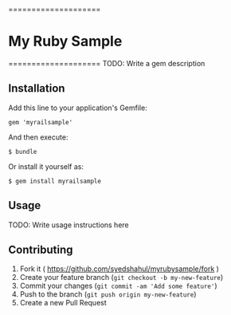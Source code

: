 ====================
# My Ruby Sample
====================
TODO: Write a gem description

## Installation

Add this line to your application's Gemfile:

    gem 'myrailsample'

And then execute:

    $ bundle

Or install it yourself as:

    $ gem install myrailsample

## Usage

TODO: Write usage instructions here

## Contributing


1. Fork it ( https://github.com/syedshahul/myrubysample/fork )
2. Create your feature branch (`git checkout -b my-new-feature`)
3. Commit your changes (`git commit -am 'Add some feature'`)
4. Push to the branch (`git push origin my-new-feature`)
5. Create a new Pull Request
